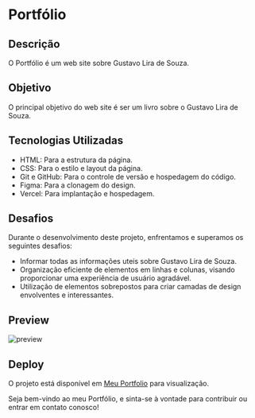 # Portfólio

## Descrição

O Portfólio é um web site sobre Gustavo Lira de Souza.

## Objetivo

O principal objetivo do web site é ser um livro sobre o Gustavo Lira de Souza.

## Tecnologias Utilizadas

- HTML: Para a estrutura da página.
- CSS: Para o estilo e layout da página.
- Git e GitHub: Para o controle de versão e hospedagem do código.
- Figma: Para a clonagem do design.
- Vercel: Para implantação e hospedagem.

## Desafios

Durante o desenvolvimento deste projeto, enfrentamos e superamos os seguintes desafios:

- Informar todas as informações uteis sobre Gustavo Lira de Souza.
- Organização eficiente de elementos em linhas e colunas, visando proporcionar uma experiência de usuário agradável.
- Utilização de elementos sobrepostos para criar camadas de design envolventes e interessantes.

## Preview

![preview](https://github.com/GustavLira/Portfolio/assets/140671152/53783a90-9f51-4060-bdee-3d48bd2d8dae)


## Deploy

O projeto está disponível em [Meu Portfolio](https://portfolio-gustavo-liras-projects.vercel.app) para visualização.

Seja bem-vindo ao meu Portfólio, e sinta-se à vontade para contribuir ou entrar em contato conosco!
